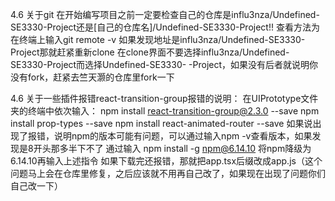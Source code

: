 4.6 关于git
在开始编写项目之前一定要检查自己的仓库是influ3nza/Undefined-SE3330-Project还是[自己的仓库名]/Undefined-SE3330-Project!!
查看方法为在终端上输入git remote -v 如果发现地址是influ3nza/Undefined-SE3330-Project那就赶紧重新clone 在clone界面不要选择influ3nza/Undefined-SE3330-Project而选择Undefined-SE3330-
-Project，如果没有后者就说明你没有fork，赶紧去竺天灏的仓库里fork一下

4.6 关于一些插件报错react-transition-group报错的说明：
在UIPrototype文件夹的终端中依次输入：
npm install react-transition-group@2.3.0 --save
npm install prop-types --save
npm install react-animated-router --save
如果说出现了报错，说明npm的版本可能有问题，可以通过输入npm -v查看版本，如果发现是8开头那多半下不了
通过输入 npm install -g npm@6.14.10 将npm降级为6.14.10再输入上述指令
如果下载完还报错，那就把app.tsx后缀改成app.js（这个问题马上会在仓库里修复，之后应该就不用再自己改了，如果现在出现了问题你们自己改一下）
